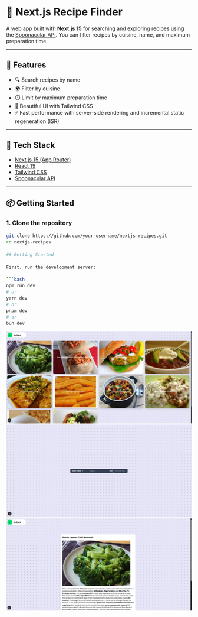 # 🥘 Next.js Recipe Finder

A web app built with **Next.js 15** for searching and exploring recipes using the [Spoonacular API](https://spoonacular.com/). You can filter recipes by cuisine, name, and maximum preparation time.

---

## 🚀 Features

- 🔍 Search recipes by name
- 🌍 Filter by cuisine
- ⏱️ Limit by maximum preparation time
- 🥴 Beautiful UI with Tailwind CSS
- ⚡ Fast performance with server-side rendering and incremental static regeneration (ISR)

---

## 🧱 Tech Stack

- [Next.js 15 (App Router)](https://nextjs.org/)
- [React 19](https://reactjs.org/)
- [Tailwind CSS](https://tailwindcss.com/)
- [Spoonacular API](https://spoonacular.com/food-api)

---

## 📦 Getting Started

### 1. Clone the repository

````bash
git clone https://github.com/your-username/nextjs-recipes.git
cd nextjs-recipes

## Getting Started

First, run the development server:

```bash
npm run dev
# or
yarn dev
# or
pnpm dev
# or
bun dev
````

![Alt text](/preview/pic1.jpg 'Preview Image')
![Alt text](/preview/pic2.jpg 'Preview Image')
![Alt text](/preview/pic3.jpg 'Preview Image')
